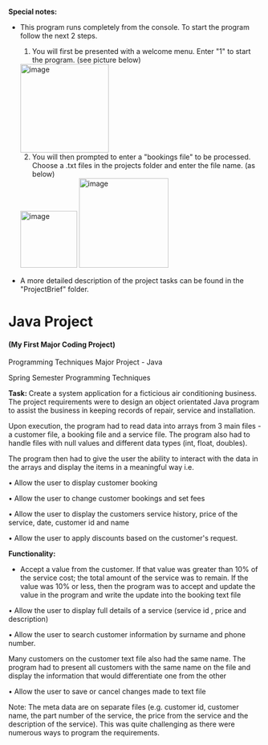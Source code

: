 <strong>Special notes:</strong>

- This program runs completely from the console. To start the program follow the next 2 steps.
  
  1) You will first be presented with a welcome menu. Enter "1" to start the program. (see picture below)
  
  <img width="176" alt="image" src="https://user-images.githubusercontent.com/103421610/201460154-578fdce4-118c-4737-a448-48a21aeef90b.png">
  
  2) You will then prompted to enter a "bookings file" to be processed. Choose a .txt files in the projects folder and enter the file name. (as below)
  
  <img width="113" alt="image" src="https://user-images.githubusercontent.com/103421610/201460356-a8f6ef3b-622a-4d95-b8b7-599f1203df50.png">
  
  <img width="178" alt="image" src="https://user-images.githubusercontent.com/103421610/201460423-035506c2-6c5a-4f27-995c-fa6ce871a5eb.png">

- A more detailed description of the project tasks can be found in the "ProjectBrief" folder. 

# Java Project 
<h4>(My First Major Coding Project)</h4>
Programming Techniques Major Project - Java

Spring Semester
Programming Techniques 

<strong>Task: </strong>Create a system application for a ficticious air conditioning business.
The project requirements were to design an object
orientated Java program to
assist the business in keeping records of repair, service and
installation.

Upon execution, the program had to read data into arrays from 3 main files - a
customer file, a booking file and a service file. The program also had to handle
files with null values and different data types (int, float, doubles).

The program then had to give the user the ability to interact with the data in
the arrays and display the items in a meaningful way i.e.

• Allow the user to display customer booking

• Allow the user to change customer bookings and set fees

• Allow the user to display the customers service history, price of the service,
date, customer id and name

• Allow the user to apply discounts based on the customer's request. 
   
   <strong>Functionality:</strong>
   
  - Accept a value from the customer. If that value was
greater than 10% of the service cost; the total amount of the service was to
remain. If the value was 10% or less, then the program was to accept and
update the value in the program and write the update into the booking text
file

• Allow the user to display full details of a service (service id , price and
description)

• Allow the user to search customer information by surname and phone
number. 

Many customers on the customer text file also had the same name.
The program had to present all customers with the same
name on the file and display the information that would differentiate one
from the other

• Allow the user to save or cancel changes made to text file

Note: The meta data are on separate files (e.g. customer id, customer name, the part number of the service, the price from the service and the description of the service). This
was quite challenging as there were numerous ways to program the
requirements.
